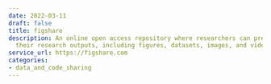 ```yaml
---
date: 2022-03-11
draft: false
title: figshare
description: An online open access repository where researchers can preserve and share
  their research outputs, including figures, datasets, images, and videos.
service_url: https://figshare.com
categories:
- data_and_code_sharing
---
```



